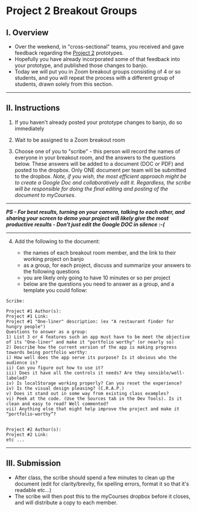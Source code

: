 # Project 2 Breakout Groups

## I. Overview
- Over the weekend, in "cross-sectional" teams, you received and gave feedback regarding the [Project 2](project-2.md) prototypes.
- Hopefully you have already incorporated some of that feedback into your prototype, and published those changes to banjo.
- Today we will put you in Zoom breakout groups consisting of 4 or so students, and you will repeat the process with a different group of students, drawn solely from this section.

<hr>

## II. Instructions

1) If you haven't already posted your prototype changes to banjo, do so immediately

2) Wait to be assigned to a Zoom breakout room

3) Choose one of you to "scribe" - this person will record the names of everyone in your breakout room, and the answers to the questions below. 
These answers will be added to a document (DOC or PDF) and posted to the dropbox. Only ONE document per team will be submitted to the dropbox. *Note, if you wish, the most efficient approach might be to create a Google Doc and collaboratively edit it. Regardless, the scribe will be responsible for doing the final editing and posting of the document to myCourses.*

<hr>

***PS - For best results, turning on your camera, talking to each other, and sharing your screen to demo your project will likely give the most productive results - Don't just edit the Google DOC in silence :-(***

<hr>

4) Add the following to the document:

    - the names of each breakout room member, and the link to their working project on banjo
    - as a group, for each project, discuss and summarize your answers to the following questions
    - you are likely only going to have 10 minutes or so per project
    - below are the questions you need to answer as a group, and a template you could follow:

```
Scribe: 

Project #1 Author(s):
Project #1 Link: 
Project #1 "One-liner" description: (ex "A restaurant finder for hungry people") 
Questions to answer as a group:
1) List 3 or 4 features such an app must have to be meet the objective of its "One-liner" and make it "portfolio worthy" (or nearly so)
2) Describe how the current version of the app is making progress towards being portfolio worthy:
i) How well does the app serve its purpose? Is it obvious who the audience is?
ii) Can you figure out how to use it?
iii) Does it have all the controls it needs? Are they sensible/well-labeled?
iv) Is localStorage working properly? Can you reset the experience?
iv) Is the visual design pleasing? (C.R.A.P.)
v) Does it stand out in some way from existing class examples?
vi) Peek at the code. (Use the Sources tab in the Dev Tools). Is it clean and easy to read? Well commented?
vii) Anything else that might help improve the project and make it “portfolio-worthy”?


Project #2 Author(s):
Project #2 Link: 
etc ...
```


<hr>

## III. Submission
- After class, the scribe should spend a few minutes to clean up the document (edit for clarity/brevity, fix spelling errors, format it so that it's readable etc...)
- The scribe will then post this to the myCourses dropbox before it closes, and will distribute a copy to each member.

